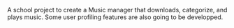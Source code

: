 A school project to create a Music manager that downloads, categorize, and plays music. Some user profiling features are also going to be developped.
